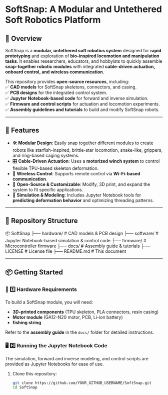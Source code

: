 # **SoftSnap: A Modular and Untethered Soft Robotics Platform**  

## 🚀 Overview  
SoftSnap is a **modular, untethered soft robotics system** designed for **rapid prototyping** and exploration of **bio-inspired locomotion and manipulation tasks**. It enables researchers, educators, and hobbyists to quickly assemble **snap-together robotic modules** with integrated **cable-driven actuation, onboard control, and wireless communication**.

This repository provides **open-source resources**, including:  
✅ **CAD models** for SoftSnap skeletons, connectors, and casing.  
✅ **PCB designs** for the integrated control system.  
✅ **Jupyter Notebook-based code** for forward and inverse simulation.  
✅ **Firmware and control scripts** for actuation and locomotion experiments.  
✅ **Assembly guidelines and tutorials** to build and modify SoftSnap robots.  

---

## 🔧 Features  
- 🛠 **Modular Design**: Easily snap together different modules to create robots like starfish-inspired, brittle-star locomotion, snake-like, grippers, and ring-based caging systems.  
- 🎛 **Cable-Driven Actuation**: Uses a **motorized winch system** to control flexible TPU-based skeleton deformation.  
- 📡 **Wireless Control**: Supports remote control via **Wi-Fi-based communication**.  
- 🔄 **Open-Source & Customizable**: Modify, 3D print, and expand the system to fit specific applications.  
- 🔬 **Simulation & Modeling**: Includes Jupyter Notebook tools for **predicting deformation behavior** and optimizing threading patterns.  

---

## 📂 Repository Structure  

📦 SoftSnap
├── hardware/ # CAD models & PCB design
├── software/ # Jupyter Notebook-based simulation & control code
├── firmware/ # Microcontroller firmware
├── docs/ # Assembly guide & tutorials
├── LICENSE # License file
├── README.md # This document

---

## 📦 Getting Started  

### 🔩 1️⃣ Hardware Requirements  
To build a SoftSnap module, you will need:  
- **3D-printed components** (TPU skeleton, PLA connectors, resin casing)  
- **Motor module** (GA12-N20 motor, PCB, Li-ion battery)  
- **fishing string**  


Refer to the **assembly guide** in the `docs/` folder for detailed instructions.  

### 🖥 2️⃣ Running the Jupyter Notebook Code  
The simulation, forward and inverse modeling, and control scripts are provided as Jupyter Notebooks for ease of use.  

1. Clone this repository:  
   ```bash
   git clone https://github.com/YOUR_GITHUB_USERNAME/SoftSnap.git  
   cd SoftSnap





